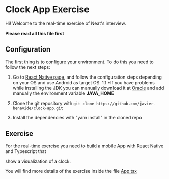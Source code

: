 # Clock App Exercise

Hi! Welcome to the real-time exercise of Neat's interview. 

**Please read all this file first**

## Configuration

The first thing is to configure your environment. To do this you need to follow the next steps:

1. Go to [React Native page](https://reactnative.dev/docs/environment-setup), and follow the configuration steps depending on your OS
and use Android as target OS.
1.1 *If you have problems while installing the JDK you can manually download it at [Oracle](https://www.oracle.com/cl/java/technologies/javase/jdk11-archive-downloads.html) and add manually the environment variable **JAVA_HOME**

2. Clone the git repository with `git clone https://github.com/javier-benavide/clock-app.git`

3. Install the dependencies with "yarn install" in the cloned repo

## Exercise

For the real-time exercise you need to build a mobile App with React Native and Typescript that 

show a visualization of a clock.

You will find more details of the exercise inside the file [App.tsx](https://github.com/javier-benavide/clock-app/blob/main/App.tsx)
